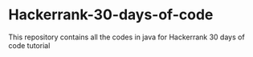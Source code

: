 # Hackerrank-30-days-of-code
This repository contains all the codes in java for Hackerrank 30 days of code tutorial
